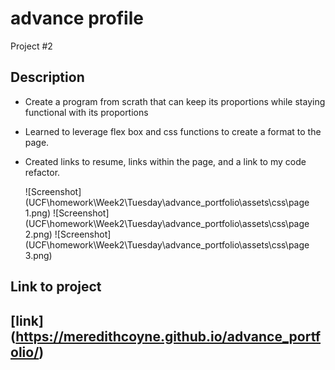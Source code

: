 # advance profile
Project #2

## Description
- Create a program from scrath that can keep its proportions while staying functional with its proportions
- Learned to leverage flex box and css functions to create a format to the page.
- Created links to resume, links within the page, and a link to my code refactor.

    ![Screenshot](UCF\homework\Week2\Tuesday\advance_portfolio\assets\css\page 1.png)
    ![Screenshot](UCF\homework\Week2\Tuesday\advance_portfolio\assets\css\page 2.png)
    ![Screenshot](UCF\homework\Week2\Tuesday\advance_portfolio\assets\css\page 3.png)

## Link to project
[link] (https://meredithcoyne.github.io/advance_portfolio/)
---